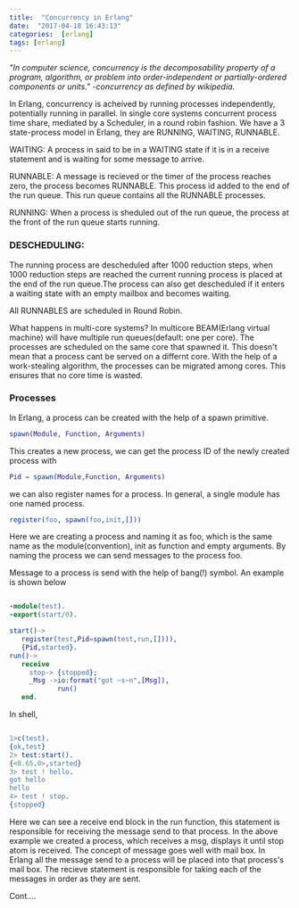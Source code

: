 ```yaml
---
title:  "Concurrency in Erlang"
date:  "2017-04-18 16:43:13"
categories:  [erlang]
tags: [erlang]
---
```


*"In computer science, concurrency is the decomposability property of a program, algorithm, or problem into order-independent or partially-ordered components or units." -concurrency as defined by wikipedia.*



In Erlang, concurrency is acheived by running processes independently, potentially running in parallel. In single core systems concurrent process time share, mediated by a Scheduler, in a round robin fashion. We have a 3 state-process model in Erlang, they are RUNNING, WAITING, RUNNABLE.

WAITING: A process in said to be in a WAITING state if it is in a receive statement and is waiting for some message to arrive.

RUNNABLE: A message is recieved or the timer of the process reaches zero, the process becomes RUNNABLE. This process id added to the end of the run queue. This run queue contains all the RUNNABLE processes.

RUNNING: When a process is sheduled out of the run queue, the process at the front of the run queue starts running.

<h3>DESCHEDULING:</h3>

The running process are descheduled after 1000 reduction steps, when 1000 reduction steps are reached the current running process is placed at the end of the run queue.The process can also get descheduled if it enters a waiting state with an empty mailbox and becomes waiting.

All RUNNABLES are scheduled in Round Robin.

What happens in multi-core systems? In multicore BEAM(Erlang virtual machine) will have multiple run queues(default: one per core). The processes are scheduled on the same core that spawned it. This doesn't mean that a process cant be served on a differnt core. With the help of a work-stealing algorithm, the processes can be migrated among cores. This ensures that no core time is wasted.


<h3>Processes</h3>
In Erlang, a process can be created with the help of a spawn primitive.

```erlang
spawn(Module, Function, Arguments)
```
This creates a new process, we can get the process ID of the newly created process with

```erlang
Pid = spawn(Module,Function, Arguments)
```
we can also register names for a process. In general, a single module has one named process.

```erlang
register(foo, spawn(foo,init,[]))
```
Here we are creating a process and naming it as foo, which is the same name as the module(convention), init as function and empty arguments. By naming the process we can send messages to the process foo.

Message to a process is send with the help of bang(!) symbol. An example is shown below

```erlang

-module(test).
-export(start/0).

start()->
   register(test,Pid=spawn(test,run,[]))),
   {Pid,started}.
run()->
   receive
     stop-> {stopped};
	 _Msg ->io:format("got ~s~n",[Msg]),
	        run()
   end.
   ```
 
In shell,

```erlang

1>c(test).
{ok,test}
2> test:start().
{<0.65.0>,started}
3> test ! hello.
got hello
hello
4> test ! stop.
{stopped}

```
Here we can see a receive end block in the run function, this statement is responsible for receiving the message send to that process. In the above example we created a process, which receives a msg, displays it until stop atom is received. The concept of message goes well with mail box. In Erlang all the message send to a process will be placed into that process's mail box. The recieve statement is responsible for taking each of the messages in order as they are sent.

Cont....
